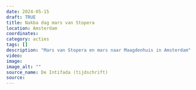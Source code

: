 ```yaml
---
date: 2024-05-15
draft: TRUE
title: Nakba dag mars van Stopera
location: Amsterdam
coordinates: 
category: acties
tags: []
description: "Mars van Stopera en mars naar Maagdenhuis in Amsterdam"
video: 
image: 
image_alt: ""
source_name: De Intifada (tijdschrift)
source: 
---
```

